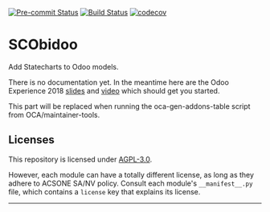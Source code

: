 
<!-- /!\ Non OCA Context : Set here the badge of your runbot / runboat instance. -->
[![Pre-commit Status](https://github.com/acsone/scobidoo/actions/workflows/pre-commit.yml/badge.svg?branch=16.0)](https://github.com/acsone/scobidoo/actions/workflows/pre-commit.yml?query=branch%3A16.0)
[![Build Status](https://github.com/acsone/scobidoo/actions/workflows/test.yml/badge.svg?branch=16.0)](https://github.com/acsone/scobidoo/actions/workflows/test.yml?query=branch%3A16.0)
[![codecov](https://codecov.io/gh/acsone/scobidoo/branch/16.0/graph/badge.svg)](https://codecov.io/gh/acsone/scobidoo)
<!-- /!\ Non OCA Context : Set here the badge of your translation instance. -->

<!-- /!\ do not modify above this line -->

# SCObidoo

Add Statecharts to Odoo models.

There is no documentation yet. In the meantime here are the Odoo Experience 2018
[slides](https://docs.google.com/presentation/d/e/2PACX-1vR9VGsSQUnITdnQq5KRiWnY7o-yERCB8YfnqxzhFW5tFcJ8AzMmIQ1CpLTdEgy5Sz9nx-yQlC0BhyGR/pub?start=false&loop=false&delayms=3000) and
[video](https://www.youtube.com/watch?v=ssgl0kraOMc) which should get you started.

<!-- /!\ do not modify below this line -->

<!-- prettier-ignore-start -->

[//]: # (addons)

This part will be replaced when running the oca-gen-addons-table script from OCA/maintainer-tools.

[//]: # (end addons)

<!-- prettier-ignore-end -->

## Licenses

This repository is licensed under [AGPL-3.0](LICENSE).

However, each module can have a totally different license, as long as they adhere to ACSONE SA/NV
policy. Consult each module's `__manifest__.py` file, which contains a `license` key
that explains its license.

----
<!-- /!\ Non OCA Context : Set here the full description of your organization. -->
